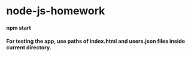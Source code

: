 # node-js-homework

#### npm start

#### For testing the app, use paths of index.html and users.json files inside current directory.
